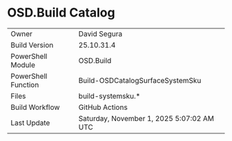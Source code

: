 ﻿# OSD.Build Catalog

| | |
|-|-|
| Owner | David Segura |
| Build Version | 25.10.31.4 |
| PowerShell Module | OSD.Build |
| PowerShell Function | Build-OSDCatalogSurfaceSystemSku |
| Files | build-systemsku.* |
| Build Workflow | GitHub Actions |
| Last Update | Saturday, November 1, 2025 5:07:02 AM UTC |
